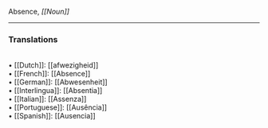 Absence, <i>[[Noun]]</i> 
<HR> <P> <H3>Translations</H3>
<BR>• [[Dutch]]: [[afwezigheid]]
<BR>• [[French]]: [[Absence]]
<BR>• [[German]]: [[Abwesenheit]]
<BR>• [[Interlingua]]: [[Absentia]]
<BR>• [[Italian]]: [[Assenza]]
<BR>• [[Portuguese]]: [[Ausência]]
<BR>• [[Spanish]]: [[Ausencia]]
<BR>